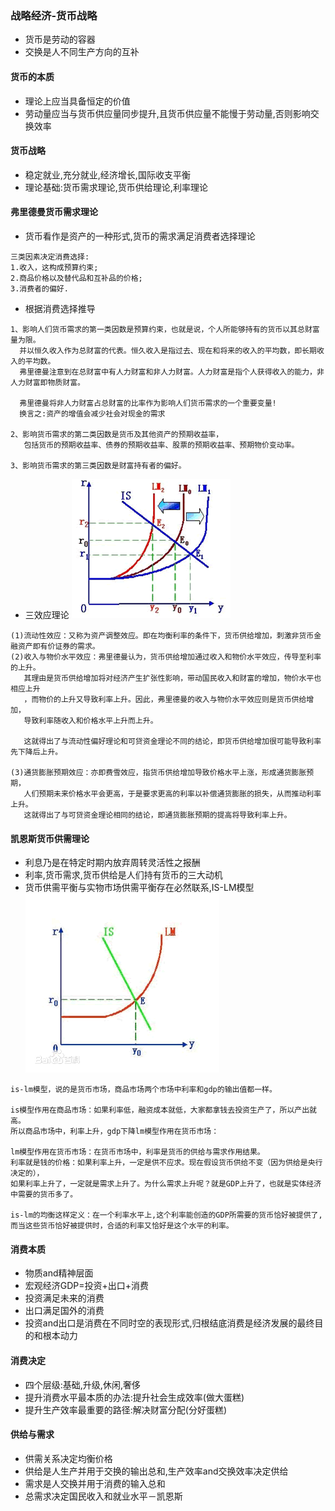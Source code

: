 ### 战略经济-货币战略
* 货币是劳动的容器
* 交换是人不同生产方向的互补

#### 货币的本质
* 理论上应当具备恒定的价值
* 劳动量应当与货币供应量同步提升,且货币供应量不能慢于劳动量,否则影响交换效率

#### 货币战略
* 稳定就业,充分就业,经济增长,国际收支平衡
* 理论基础:货币需求理论,货币供给理论,利率理论

#### 弗里德曼货币需求理论
* 货币看作是资产的一种形式,货币的需求满足消费者选择理论
```
三类因素决定消费选择:
1.收入，这构成预算约束;
2.商品价格以及替代品和互补品的价格;
3.消费者的偏好.
```

* 根据消费选择推导
```
1、影响人们货币需求的第一类因数是预算约束，也就是说，个人所能够持有的货币以其总财富量为限。
  并以恒久收入作为总财富的代表。恒久收入是指过去、现在和将来的收入的平均数，即长期收入的平均数。
  弗里德曼注意到在总财富中有人力财富和非人力财富。人力财富是指个人获得收入的能力，非人力财富即物质财富。
  
  弗里德曼将非人力财富占总财富的比率作为影响人们货币需求的一个重要变量!
  换言之:资产的增值会减少社会对现金的需求

2、影响货币需求的第二类因数是货币及其他资产的预期收益率，
   包括货币的预期收益率、债券的预期收益率、股票的预期收益率、预期物价变动率。

3、影响货币需求的第三类因数是财富持有者的偏好。
```
* 三效应理论
![输入图片说明](https://github.com/qccr-twl2123/finance/blob/master/images/三效应理论.gif "在这里输入图片标题")

```
(1)流动性效应：又称为资产调整效应。即在均衡利率的条件下，货币供给增加，刺激非货币金融资产即有价证券的需求。
(2)收入与物价水平效应：弗里德曼认为，货币供给增加通过收入和物价水平效应，传导至利率的上升。
   其理由是货币供给增加将对经济产生扩张性影响，带动国民收入和财富的增加，物价水平也相应上升
   ，而物价的上升又导致利率上升。因此，弗里德曼的收入与物价水平效应则是货币供给增加，
   导致利率随收入和价格水平上升而上升。

   这就得出了与流动性偏好理论和可贷资金理论不同的结论，即货币供给增加很可能导致利率先下降后上升。

(3)通货膨胀预期效应：亦即费雪效应，指货币供给增加导致价格水平上涨，形成通货膨胀预期，
   人们预期未来价格水平会更高，于是要求更高的利率以补偿通货膨胀的损失，从而推动利率上升。
   这就得出了与可贷资金理论相同的结论，即通货膨胀预期的提高将导致利率上升。
```


#### 凯恩斯货币供需理论
* 利息乃是在特定时期内放弃周转灵活性之报酬
* 利率,货币需求,货币供给是人们持有货币的三大动机
* 货币供需平衡与实物市场供需平衡存在必然联系,IS-LM模型 
![输入图片说明](https://github.com/qccr-twl2123/finance/blob/master/images/IS-LM.png "在这里输入图片标题")

```
is-lm模型，说的是货币市场，商品市场两个市场中利率和gdp的输出值都一样。

is模型作用在商品市场：如果利率低，融资成本就低，大家都拿钱去投资生产了，所以产出就高。
所以商品市场中，利率上升，gdp下降lm模型作用在货币市场：

lm模型作用在货币市场：在货币市场中，利率是货币的供给与需求作用结果。
利率就是钱的价格：如果利率上升，一定是供不应求。现在假设货币供给不变（因为供给是央行决定的），
如果利率上升了，一定就是需求上升了。为什么需求上升呢？就是GDP上升了，也就是实体经济中需要的货币多了。

is-lm的均衡这样定义：在一个利率水平上,这个利率能创造的GDP所需要的货币恰好被提供了,
而当这些货币恰好被提供时，合适的利率又恰好是这个水平的利率。

```



#### 消费本质
* 物质and精神层面
* 宏观经济GDP=投资+出口+消费
* 投资满足未来的消费
* 出口满足国外的消费
* 投资and出口是消费在不同时空的表现形式,归根结底消费是经济发展的最终目的和根本动力

#### 消费决定
* 四个层级:基础,升级,休闲,奢侈
* 提升消费水平最本质的办法:提升社会生成效率(做大蛋糕)
* 提升生产效率最重要的路径:解决财富分配(分好蛋糕)

#### 供给与需求
* 供需关系决定均衡价格
* 供给是人生产并用于交换的输出总和,生产效率and交换效率决定供给
* 需求是人交换并用于消费的输入总和
* 总需求决定国民收入和就业水平－凯恩斯




